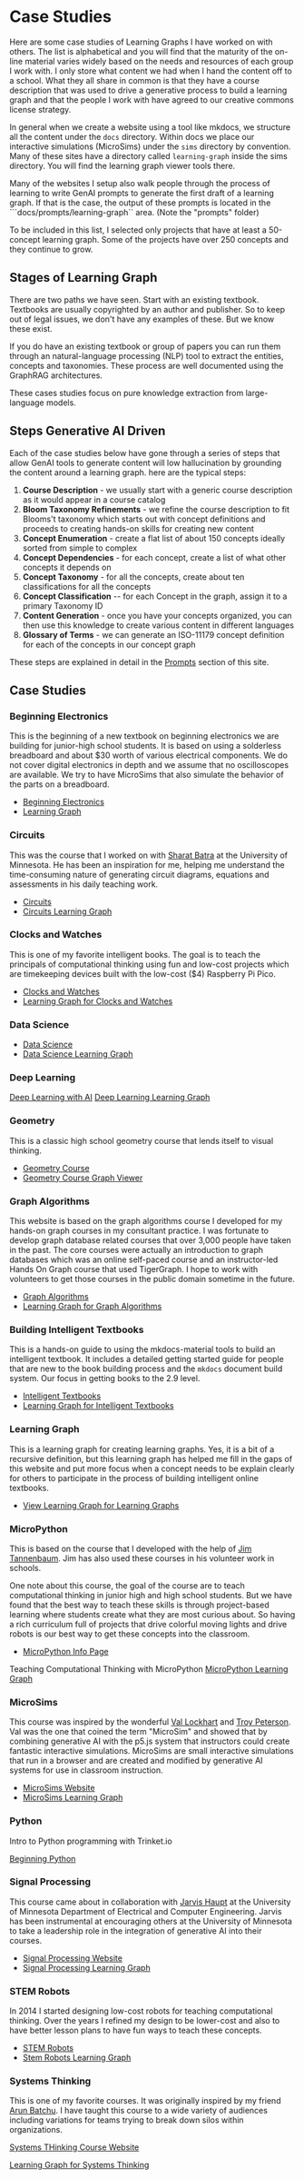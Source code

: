 # Case Studies

Here are some case studies of Learning Graphs I have worked on with others.
The list is alphabetical and you will find that the maturity of
the on-line material varies widely based on the needs and resources of
each group I work with.  I only store what content we had
when I hand the content off to a school.  What they all share in common is that
they have a course description that was used to drive a generative
process to build a learning graph and that the people I work with have
agreed to our creative commons license strategy.

In general when we create a website using a
tool like mkdocs, we structure all the content under the ```docs```
directory.  Within docs we place our interactive simulations (MicroSims)
under the ```sims``` directory by convention.  Many of these sites have
a directory called ```learning-graph``` inside the sims directory.
You will find the learning graph viewer tools there.

Many of the websites I setup also walk people through the process of
learning to write GenAI prompts to generate the first draft of
a learning graph.  If that is the case, the output of these
prompts is located in the ```docs/prompts/learning-graph`` area.  (Note the "prompts" folder)

To be included in this list, I selected only projects that have
at least a 50-concept learning graph.  Some of the projects
have over 250 concepts and they continue to grow.

## Stages of Learning Graph

There are two paths we have seen.  Start with an existing textbook. Textbooks are usually copyrighted by an
author and publisher.  So to keep out of legal issues, we don't have any examples of these.  But we know these exist.

If you do have an existing textbook or group of papers you can run them through an 
natural-language processing (NLP) tool to extract the entities, concepts and taxonomies.  These process are
well documented using the GraphRAG architectures.

These cases studies focus on pure knowledge extraction from large-language models.

## Steps Generative AI Driven

Each of the case studies below have gone through a series of steps that allow GenAI
tools to generate content will low hallucination by grounding the content around
a learning graph.  here are the typical steps:

1. **Course Description** - we usually start with a generic course description as it would appear in a course catalog
2. **Bloom Taxonomy Refinements** - we refine the course description to fit Blooms't taxonomy which starts out with concept definitions and proceeds to creating hands-on skills for creating new content
3. **Concept Enumeration** - create a flat list of about 150 concepts ideally sorted from simple to complex
4. **Concept Dependencies** - for each concept, create a list of what other concepts it depends on
5. **Concept Taxonomy** - for all the concepts, create about ten classifications for all the concepts
6. **Concept Classification** -- for each Concept in the graph, assign it to a primary Taxonomy ID
7. **Content Generation** - once you have your concepts organized, you can then use this knowledge to create various content in different languages
8. **Glossary of Terms** - we can generate an ISO-11179 concept definition for each of the concepts
in our concept graph

These steps are explained in detail in the [Prompts](../prompts/index.md) section of this site.

## Case Studies

### Beginning Electronics

This is the beginning of a new textbook on beginning electronics
we are building for junior-high school students.  It is based
on using a solderless breadboard and about $30 worth of various
electrical components.  We do not cover digital electronics
in depth and we assume that no oscilloscopes are available.
We try to have MicroSims that also simulate the behavior of the
parts on a breadboard.

* [Beginning Electronics](https://dmccreary.github.io/beginning-electronics/)
* [Learning Graph](https://dmccreary.github.io/beginning-electronics/sims/learning-graph/)

### Circuits

This was the course that I worked on with [Sharat Batra](https://www.linkedin.com/in/sharatbatra/)
at the University of Minnesota.  He has been an inspiration for me, helping me
understand the time-consuming nature of generating circuit diagrams, equations and
assessments in his daily teaching work.

* [Circuits](https://dmccreary.github.io/circuits/)
* [Circuits Learning Graph](https://dmccreary.github.io/circuits/prompts/knowledge-graph/graph/category-colors.html)

### Clocks and Watches

This is one of my favorite intelligent books.  The goal is to teach
the principals of computational thinking using fun and low-cost projects
which are timekeeping devices built with the low-cost ($4) Raspberry Pi Pico.

* [Clocks and Watches](https://dmccreary.github.io/clocks-and-watches/)
* [Learning Graph for Clocks and Watches](https://dmccreary.github.io/clocks-and-watches/sims/learning-graph/)

### Data Science

* [Data Science](https://dmccreary.github.io/data-science-course/)
* [Data Science Learning Graph](https://dmccreary.github.io/data-science-course/sims/learning-graph/view-graph.html)

### Deep Learning

[Deep Learning with AI](https://dmccreary.github.io/deep-learning-course/)
[Deep Learning Learning Graph](https://dmccreary.github.io/deep-learning-course/sims/learning-graph/)

### Geometry

This is a classic high school geometry course that lends itself to visual thinking.

* [Geometry Course](https://dmccreary.github.io/geometry-course/)
* [Geometry Course Graph Viewer](https://dmccreary.github.io/geometry-course/sims/graph-viewer/graph-viewer.html)

### Graph Algorithms

This website is based on the graph algorithms course I developed for my hands-on graph courses in my consultant practice.  I was fortunate to develop graph database related courses that over 3,000 people have taken in the past.
The core courses were actually an introduction to graph databases which was an online self-paced course
and an instructor-led Hands On Graph course that used TigerGraph.  I hope to work
with volunteers to get those courses in the public domain sometime in the future.

* [Graph Algorithms](graph-algorithms.md)
* [Learning Graph for Graph Algorithms](https://dmccreary.github.io/graph-algorithms/sims/learning-graph/view-graph.html)

### Building Intelligent Textbooks

This is a hands-on guide to using the mkdocs-material tools to build an intelligent textbook.
It includes a detailed getting started guide for people that are new to the
book building process and the ```mkdocs``` document build system.  Our
focus in getting books to the 2.9 level.

* [Intelligent Textbooks](https://dmccreary.github.io/mkdocs-for-intelligent-textbooks/)
* [Learning Graph for Intelligent Textbooks](https://dmccreary.github.io/mkdocs-for-intelligent-textbooks/sims/learning-graph/)

### Learning Graph

This is a learning graph for creating learning graphs.  Yes, it is a bit of a recursive definition, but
this learning graph has helped me fill in the gaps of this website and put more focus
when a concept needs to be explain clearly for others to participate in the process
of building intelligent online textbooks.

* [View Learning Graph for Learning Graphs](../sims/learning-graph/index.md)

### MicroPython

This is based on the course that I developed with the help of [Jim Tannenbaum](https://www.linkedin.com/in/jetannenbaum/).  Jim has also used these courses in his volunteer work in schools.

One note about this course, the goal of the course are to teach computational thinking in junior high and high school students.  But we have found that the best way to teach these skills is through project-based learning
where students create what they are most curious about.  So having a rich curriculum full of projects
that drive colorful moving lights and drive robots is our best way to get these concepts into the classroom.

- [MicroPython Info Page](./micropython.md)

Teaching Computational Thinking with MicroPython
[MicroPython Learning Graph](https://dmccreary.github.io/learning-micropython/sims/learning-graph/graph/dep-graph.html)

### MicroSims

This course was inspired by the wonderful [Val Lockhart](https://www.linkedin.com/in/valockhart/) and [Troy Peterson](https://www.linkedin.com/in/troyapeterson/).  Val was the one that coined the term "MicroSim" and showed
that by combining generative AI with the p5.js system that instructors could create
fantastic interactive simulations.
MicroSims are small interactive simulations that run in a browser and are created and modified by generative AI systems
for use in classroom instruction.

- [MicroSims Website](https://dmccreary.github.io/microsims/)
- [MicroSims Learning Graph](https://dmccreary.github.io/microsims/sims/concept-graph/concept-graph.html)

### Python

Intro to Python programming with Trinket.io

[Beginning Python](https://dmccreary.github.io/python/)

### Signal Processing

This course came about in collaboration with [Jarvis Haupt](https://cse.umn.edu/ece/jarvis-haupt) at the University of Minnesota Department of Electrical and Computer Engineering.  Jarvis has been instrumental at encouraging others at the University of Minnesota to take a leadership role in the integration of generative AI into their courses.

- [Signal Processing Website](./signal-processing.md)
- [Signal Processing Learning Graph](https://dmccreary.github.io/signal-processing/sims/graph-viewer/view-graph-v3.html)

### STEM Robots

In 2014 I started designing low-cost robots for teaching computational thinking.  Over the years
I refined my design to be lower-cost and also to have better lesson plans to have fun
ways to teach these concepts.

* [STEM Robots](https://dmccreary.github.io/stem-robots/)
* [Stem Robots Learning Graph](https://dmccreary.github.io/stem-robots/sims/learning-graph/)

### Systems Thinking

This is one of my favorite courses.  It was originally inspired by my friend [Arun Batchu](https://www.linkedin.com/in/arunbatchu/).  I have taught this course to a wide variety of audiences including variations for teams
trying to break down silos within organizations.

[Systems THinking Course Website](https://dmccreary.github.io/graph-systems-thinking)

[Learning Graph for Systems Thinking](https://dmccreary.github.io/graph-systems-thinking/prompts/knowledge-graphs/graph/category-colors.html)

